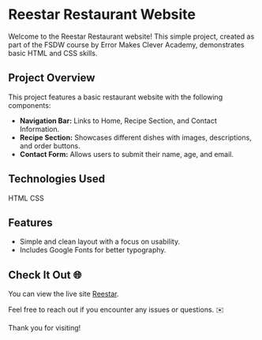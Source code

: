 # Reestar Restaurant Website

Welcome to the Reestar Restaurant website! This simple project, created as part of the FSDW course by Error Makes Clever Academy, demonstrates basic HTML and CSS skills.

## Project Overview

This project features a basic restaurant website with the following components:
- **Navigation Bar:** Links to Home, Recipe Section, and Contact Information.
- **Recipe Section:** Showcases different dishes with images, descriptions, and order buttons.
- **Contact Form:** Allows users to submit their name, age, and email.

## Technologies Used
HTML
CSS

## Features
- Simple and clean layout with a focus on usability.
- Includes Google Fonts for better typography.

## Check It Out 🌐

You can view the live site [Reestar]( https://krishna-govarthini.github.io/Reestar/). 

Feel free to reach out if you encounter any issues or questions. ✉️

Thank you for visiting! 

